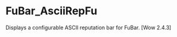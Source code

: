 FuBar_AsciiRepFu
================

Displays a configurable ASCII reputation bar for FuBar. [Wow 2.4.3]
